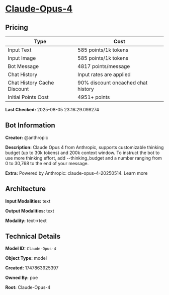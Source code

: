 # [Claude-Opus-4](https://poe.com/Claude-Opus-4)

## Pricing

| Type | Cost |
|------|------|
| Input Text | 585 points/1k tokens |
| Input Image | 585 points/1k tokens |
| Bot Message | 4817 points/message |
| Chat History | Input rates are applied |
| Chat History Cache Discount | 90% discount oncached chat history |
| Initial Points Cost | 4951+ points |

**Last Checked:** 2025-08-05 23:16:29.098274


## Bot Information

**Creator:** @anthropic

**Description:** Claude Opus 4 from Anthropic, supports customizable thinking budget (up to 30k tokens) and 200k context window.
To instruct the bot to use more thinking effort, add --thinking_budget and a number ranging from 0 to 30,768 to the end of your message.

**Extra:** Powered by Anthropic: claude-opus-4-20250514. Learn more


## Architecture

**Input Modalities:** text

**Output Modalities:** text

**Modality:** text->text


## Technical Details

**Model ID:** `Claude-Opus-4`

**Object Type:** model

**Created:** 1747863925397

**Owned By:** poe

**Root:** Claude-Opus-4
